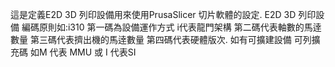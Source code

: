 這是定義E2D 3D 列印設備用來使用PrusaSlicer 切片軟體的設定.
E2D 3D 列印設備 編碼原則如:i310 第一碼為設備運作方式 i代表龍門架構 第二碼代表軸數的馬逹數量 第三碼代表擠出機的馬逹數量 第四碼代表硬體版次.
如有可擴建設備 可列擴充碼 如M 代表 MMU 或 I 代表SI 